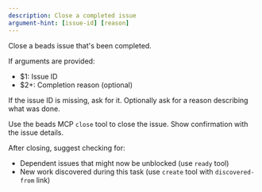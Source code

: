 ```yaml
---
description: Close a completed issue
argument-hint: [issue-id] [reason]
---
```


Close a beads issue that's been completed.

If arguments are provided:
- $1: Issue ID
- $2+: Completion reason (optional)

If the issue ID is missing, ask for it. Optionally ask for a reason describing what was done.

Use the beads MCP `close` tool to close the issue. Show confirmation with the issue details.

After closing, suggest checking for:
- Dependent issues that might now be unblocked (use `ready` tool)
- New work discovered during this task (use `create` tool with `discovered-from` link)
